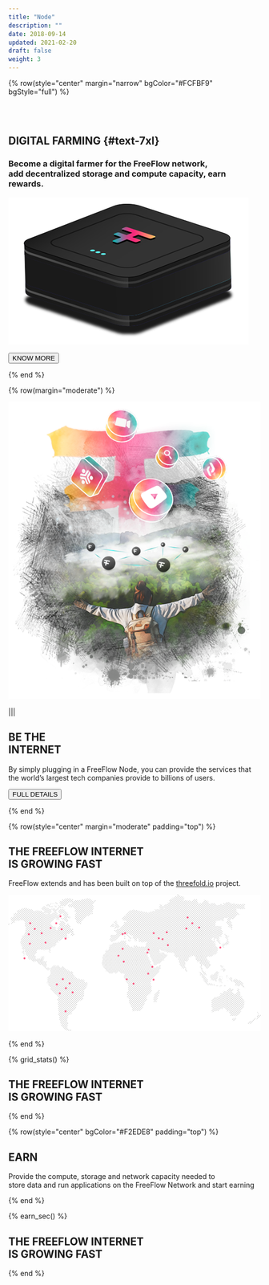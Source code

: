 ```yaml
---
title: "Node"
description: ""
date: 2018-09-14
updated: 2021-02-20
draft: false
weight: 3
---
```


<!-- section 1 (header) -->

{% row(style="center" margin="narrow" bgColor="#FCFBF9" bgStyle="full") %}

<div class="container mx-auto">

<br>

<br>

## DIGITAL FARMING {#text-7xl}

### Become a digital farmer for the FreeFlow network, <br>add decentralized storage and compute capacity, earn rewards. 

![FF Logo](nodify_small.png#mx-auto)

<button onclick="window.open('https://threefoldfoundation.github.io/books/freeflow/freeflow/network/farming/node_buy.html', '_blank')">KNOW MORE</button>

</div>

{% end %}



<!-- section 2 (BE THE INTERNET) -->

<div class="myColor">
<div class="container mx-auto">

{% row(margin="moderate") %}

![FreeFlow Life](be_the-internet.png#mx-auto)

|||

## BE THE <br> INTERNET

By simply plugging in a FreeFlow Node, you can provide the services that the world’s largest tech companies provide to billions of users. 


<button onclick="window.open('https://threefoldfoundation.github.io/books/freeflow/freeflow/network/farming/farming_intro.html', '_blank')">FULL DETAILS</button>

{% end %}

</div>
</div>


<!-- section 3  -->

<div class="myColor6">
<div class="container mx-auto">

{% row(style="center" margin="moderate" padding="top") %}

## THE FREEFLOW INTERNET <br> IS GROWING FAST

FreeFlow extends and has been built on top of the [threefold.io](http://www.threefold.io) project.

![FreeFlow map](map.png#mx-auto)

{% end %}

{% grid_stats() %}

## THE FREEFLOW INTERNET <br> IS GROWING FAST

{% end %}

</div>
</div>


<!-- section 4  -->

{% row(style="center" bgColor="#F2EDE8" padding="top") %}

## EARN

Provide the compute, storage and network capacity needed to <br />store data and run applications on the FreeFlow Network and start earning

{% end %}

{% earn_sec() %}
## THE FREEFLOW INTERNET <br> IS GROWING FAST

{% end %}




